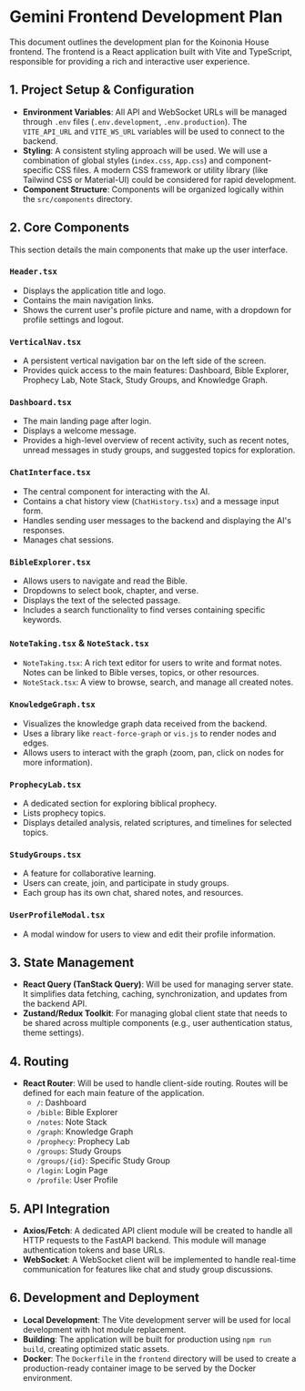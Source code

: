 <!-- @format -->

# Gemini Frontend Development Plan

This document outlines the development plan for the Koinonia House frontend. The frontend is a React application built with Vite and TypeScript, responsible for providing a rich and interactive user experience.

## 1. Project Setup & Configuration

- **Environment Variables**: All API and WebSocket URLs will be managed through `.env` files (`.env.development`, `.env.production`). The `VITE_API_URL` and `VITE_WS_URL` variables will be used to connect to the backend.
- **Styling**: A consistent styling approach will be used. We will use a combination of global styles (`index.css`, `App.css`) and component-specific CSS files. A modern CSS framework or utility library (like Tailwind CSS or Material-UI) could be considered for rapid development.
- **Component Structure**: Components will be organized logically within the `src/components` directory.

## 2. Core Components

This section details the main components that make up the user interface.

### `Header.tsx`

- Displays the application title and logo.
- Contains the main navigation links.
- Shows the current user's profile picture and name, with a dropdown for profile settings and logout.

### `VerticalNav.tsx`

- A persistent vertical navigation bar on the left side of the screen.
- Provides quick access to the main features: Dashboard, Bible Explorer, Prophecy Lab, Note Stack, Study Groups, and Knowledge Graph.

### `Dashboard.tsx`

- The main landing page after login.
- Displays a welcome message.
- Provides a high-level overview of recent activity, such as recent notes, unread messages in study groups, and suggested topics for exploration.

### `ChatInterface.tsx`

- The central component for interacting with the AI.
- Contains a chat history view (`ChatHistory.tsx`) and a message input form.
- Handles sending user messages to the backend and displaying the AI's responses.
- Manages chat sessions.

### `BibleExplorer.tsx`

- Allows users to navigate and read the Bible.
- Dropdowns to select book, chapter, and verse.
- Displays the text of the selected passage.
- Includes a search functionality to find verses containing specific keywords.

### `NoteTaking.tsx` & `NoteStack.tsx`

- `NoteTaking.tsx`: A rich text editor for users to write and format notes. Notes can be linked to Bible verses, topics, or other resources.
- `NoteStack.tsx`: A view to browse, search, and manage all created notes.

### `KnowledgeGraph.tsx`

- Visualizes the knowledge graph data received from the backend.
- Uses a library like `react-force-graph` or `vis.js` to render nodes and edges.
- Allows users to interact with the graph (zoom, pan, click on nodes for more information).

### `ProphecyLab.tsx`

- A dedicated section for exploring biblical prophecy.
- Lists prophecy topics.
- Displays detailed analysis, related scriptures, and timelines for selected topics.

### `StudyGroups.tsx`

- A feature for collaborative learning.
- Users can create, join, and participate in study groups.
- Each group has its own chat, shared notes, and resources.

### `UserProfileModal.tsx`

- A modal window for users to view and edit their profile information.

## 3. State Management

- **React Query (TanStack Query)**: Will be used for managing server state. It simplifies data fetching, caching, synchronization, and updates from the backend API.
- **Zustand/Redux Toolkit**: For managing global client state that needs to be shared across multiple components (e.g., user authentication status, theme settings).

## 4. Routing

- **React Router**: Will be used to handle client-side routing. Routes will be defined for each main feature of the application.
  - `/`: Dashboard
  - `/bible`: Bible Explorer
  - `/notes`: Note Stack
  - `/graph`: Knowledge Graph
  - `/prophecy`: Prophecy Lab
  - `/groups`: Study Groups
  - `/groups/{id}`: Specific Study Group
  - `/login`: Login Page
  - `/profile`: User Profile

## 5. API Integration

- **Axios/Fetch**: A dedicated API client module will be created to handle all HTTP requests to the FastAPI backend. This module will manage authentication tokens and base URLs.
- **WebSocket**: A WebSocket client will be implemented to handle real-time communication for features like chat and study group discussions.

## 6. Development and Deployment

- **Local Development**: The Vite development server will be used for local development with hot module replacement.
- **Building**: The application will be built for production using `npm run build`, creating optimized static assets.
- **Docker**: The `Dockerfile` in the `frontend` directory will be used to create a production-ready container image to be served by the Docker environment.
